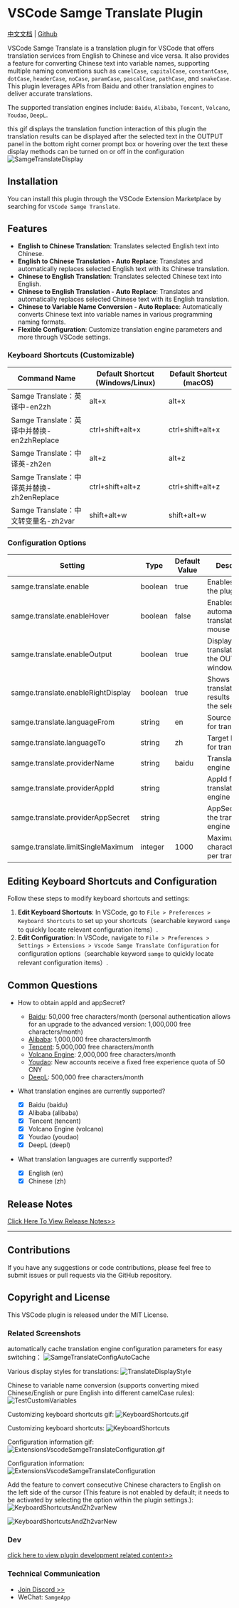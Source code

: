 # VSCode Samge Translate Plugin

[中文文档](README.md) | [Github](https://github.com/Samge0/vscode-samge-translate) <br>

VSCode Samge Translate is a translation plugin for VSCode that offers translation services from English to Chinese and vice versa. It also provides a feature for converting Chinese text into variable names, supporting multiple naming conventions such as `camelCase`, `capitalCase`, `constantCase`, `dotCase`, `headerCase`, `noCase`, `paramCase`, `pascalCase`, `pathCase`, and `snakeCase`. This plugin leverages APIs from Baidu and other translation engines to deliver accurate translations.<br>

The supported translation engines include: `Baidu`, `Alibaba`, `Tencent`, `Volcano`, `Youdao`, `DeepL`.<br>

this gif displays the translation function interaction of this plugin the translation results can be displayed after the selected text in the OUTPUT panel in the bottom right corner prompt box or hovering over the text these display methods can be turned on or off in the configuration
![SamgeTranslateDisplay](./screenshot/SamgeTranslateDisplay.gif)

## Installation

You can install this plugin through the VSCode Extension Marketplace by searching for `VSCode Samge Translate`.

## Features

- **English to Chinese Translation**: Translates selected English text into Chinese.
- **English to Chinese Translation - Auto Replace**: Translates and automatically replaces selected English text with its Chinese translation.
- **Chinese to English Translation**: Translates selected Chinese text into English.
- **Chinese to English Translation - Auto Replace**: Translates and automatically replaces selected Chinese text with its English translation.
- **Chinese to Variable Name Conversion - Auto Replace**: Automatically converts Chinese text into variable names in various programming naming formats.
- **Flexible Configuration**: Customize translation engine parameters and more through VSCode settings.

### Keyboard Shortcuts (Customizable)

| Command Name | Default Shortcut (Windows/Linux) | Default Shortcut (macOS) |
| ------------ | ------------------------------- | ----------------------- |
| Samge Translate：英译中-en2zh | alt+x | alt+x |
| Samge Translate：英译中并替换-en2zhReplace | ctrl+shift+alt+x | ctrl+shift+alt+x |
| Samge Translate：中译英-zh2en | alt+z | alt+z |
| Samge Translate：中译英并替换-zh2enReplace | ctrl+shift+alt+z | ctrl+shift+alt+z |
| Samge Translate：中文转变量名-zh2var | shift+alt+w | shift+alt+w |

### Configuration Options

| Setting | Type | Default Value | Description |
| ------- | ---- | ------------- | ----------- |
| samge.translate.enable | boolean | true | Enables/Disables the plugin |
| samge.translate.enableHover | boolean | false | Enables automatic translation on mouse hover |
| samge.translate.enableOutput | boolean | true | Displays translations in the OUTPUT window |
| samge.translate.enableRightDisplay | boolean | true | Shows translation results next to the selected text |
| samge.translate.languageFrom | string | en | Source language for translation |
| samge.translate.languageTo | string | zh | Target language for translation |
| samge.translate.providerName | string | baidu | Translation engine provider |
| samge.translate.providerAppId | string |  | AppId for the translation engine |
| samge.translate.providerAppSecret | string |  | AppSecret for the translation engine |
| samge.translate.limitSingleMaximum | integer | 1000 | Maximum character limit per translation |

## Editing Keyboard Shortcuts and Configuration

Follow these steps to modify keyboard shortcuts and settings:

1. **Edit Keyboard Shortcuts**: In VSCode, go to `File > Preferences > Keyboard Shortcuts` to set up your shortcuts（searchable keyword `samge` to quickly locate relevant configuration items）.
2. **Edit Configuration**: In VSCode, navigate to `File > Preferences > Settings > Extensions > Vscode Samge Translate Configuration` for configuration options（searchable keyword `samge` to quickly locate relevant configuration items）.

## Common Questions

- How to obtain appId and appSecret?
    - [Baidu](https://api.fanyi.baidu.com/api/trans/product/prodinfo): 50,000 free characters/month (personal authentication allows for an upgrade to the advanced version: 1,000,000 free characters/month)
    - [Alibaba](https://www.aliyun.com/product/ai/base_alimt?source=5176.11533457&userCode=wsnup3vv): 1,000,000 free characters/month
    - [Tencent](https://cloud.tencent.com/document/product/551/35017?fromSource=gwzcw.1293314.1293314.1293314&cps_key=963fb04b6aae26f0014088af393dccf1): 5,000,000 free characters/month
    - [Volcano Engine](https://www.volcengine.com/docs/4640/68515): 2,000,000 free characters/month
    - [Youdao](https://ai.youdao.com/DOCSIRMA/html/trans/price/wbfy/index.html): New accounts receive a fixed free experience quota of 50 CNY
    - [DeepL](https://www.deepl.com/zh/pro#developer): 500,000 free characters/month

- What translation engines are currently supported?
    - [x] Baidu (baidu)
    - [x] Alibaba (alibaba)
    - [x] Tencent (tencent)
    - [x] Volcano Engine (volcano)
    - [x] Youdao (youdao)
    - [x] DeepL (deepl)

- What translation languages are currently supported?
    - [x] English (en)
    - [x] Chinese (zh)

## Release Notes

[Click Here To View Release Notes>>](./CHANGELOG.md)

---

## Contributions

If you have any suggestions or code contributions, please feel free to submit issues or pull requests via the GitHub repository.

## Copyright and License

This VSCode plugin is released under the MIT License.

### Related Screenshots
automatically cache translation engine configuration parameters for easy switching：
![SamgeTranslateConfigAutoCache](./screenshot/SamgeTranslateConfigAutoCache.gif)

Various display styles for translations:
![TranslateDisplayStyle](./screenshot/TranslateDisplayStyle.png)

Chinese to variable name conversion (supports converting mixed Chinese/English or pure English into different camelCase rules):
![TestCustomVariables](./screenshot/TestCustomVariables.png)

Customizing keyboard shortcuts gif:
![KeyboardShortcuts.gif](./screenshot/KeyboardShortcuts.gif)

Customizing keyboard shortcuts:
![KeyboardShortcuts](./screenshot/KeyboardShortcuts.png)

Configuration information gif:
![ExtensionsVscodeSamgeTranslateConfiguration.gif](./screenshot/ExtensionsVscodeSamgeTranslateConfiguration.gif)

Configuration information:
![ExtensionsVscodeSamgeTranslateConfiguration](./screenshot/ExtensionsVscodeSamgeTranslateConfiguration.png)

Add the feature to convert consecutive Chinese characters to English on the left side of the cursor (This feature is not enabled by default; it needs to be activated by selecting the option within the plugin settings.):
![KeyboardShortcutsAndZh2varNew](./screenshot/KeyboardShortcutsAndZh2varNew.gif)

![KeyboardShortcutsAndZh2varNew](./screenshot/KeyboardShortcutsAndZh2varNew.png)


### Dev

[click here to view plugin development related content>>](./README-dev.md)

### Technical Communication

- [Join Discord >>](https://discord.com/invite/eRuSqve8CE)
- WeChat: `SamgeApp`
